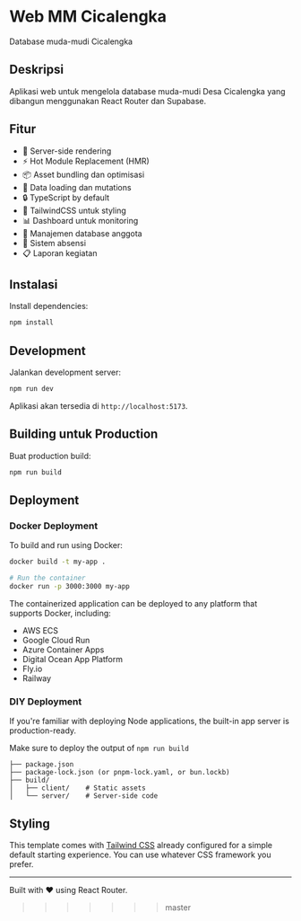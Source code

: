 # Web MM Cicalengka
Database muda-mudi Cicalengka

## Deskripsi
Aplikasi web untuk mengelola database muda-mudi Desa Cicalengka yang dibangun menggunakan React Router dan Supabase.

## Fitur
- 🚀 Server-side rendering
- ⚡️ Hot Module Replacement (HMR)
- 📦 Asset bundling dan optimisasi
- 🔄 Data loading dan mutations
- 🔒 TypeScript by default
- 🎉 TailwindCSS untuk styling
- 📊 Dashboard untuk monitoring
- 👥 Manajemen database anggota
- 📝 Sistem absensi
- 📋 Laporan kegiatan

## Instalasi

Install dependencies:

```bash
npm install
```

## Development

Jalankan development server:

```bash
npm run dev
```

Aplikasi akan tersedia di `http://localhost:5173`.

## Building untuk Production

Buat production build:

```bash
npm run build
```

## Deployment

### Docker Deployment

To build and run using Docker:

```bash
docker build -t my-app .

# Run the container
docker run -p 3000:3000 my-app
```

The containerized application can be deployed to any platform that supports Docker, including:

- AWS ECS
- Google Cloud Run
- Azure Container Apps
- Digital Ocean App Platform
- Fly.io
- Railway

### DIY Deployment

If you're familiar with deploying Node applications, the built-in app server is production-ready.

Make sure to deploy the output of `npm run build`

```
├── package.json
├── package-lock.json (or pnpm-lock.yaml, or bun.lockb)
├── build/
│   ├── client/    # Static assets
│   └── server/    # Server-side code
```

## Styling

This template comes with [Tailwind CSS](https://tailwindcss.com/) already configured for a simple default starting experience. You can use whatever CSS framework you prefer.

---

Built with ❤️ using React Router.
>>>>>>> master
